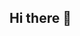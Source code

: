 ## Hi there 👋

<!--
**sagar7973/sagar7973** is a ✨ _special_ ✨ repository because its `README.md` (this file) appears on your GitHub profile.

Here are some ideas to get you started:

- 🔭 I’m currently working on health datasets
- 🌱 I’m currently learning bioinformatics and computational genomics
- 👯 I’m looking to collaborate on health analysts
- 💬 Ask me about science and football
- 📫 How to reach me: linkedin: Dr Krishna Sagar 
-->
